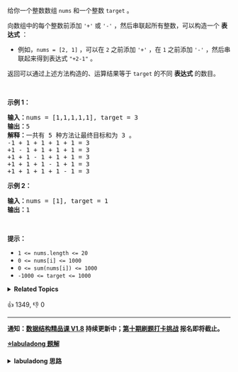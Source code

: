 <p>给你一个整数数组 <code>nums</code> 和一个整数 <code>target</code> 。</p>

<p>向数组中的每个整数前添加 <code>'+'</code> 或 <code>'-'</code> ，然后串联起所有整数，可以构造一个 <strong>表达式</strong> ：</p>

<ul>
	<li>例如，<code>nums = [2, 1]</code> ，可以在 <code>2</code> 之前添加 <code>'+'</code> ，在 <code>1</code> 之前添加 <code>'-'</code> ，然后串联起来得到表达式 <code>"+2-1"</code> 。</li>
</ul>

<p>返回可以通过上述方法构造的、运算结果等于 <code>target</code> 的不同 <strong>表达式</strong> 的数目。</p>

<p> </p>

<p><strong>示例 1：</strong></p>

<pre>
<strong>输入：</strong>nums = [1,1,1,1,1], target = 3
<strong>输出：</strong>5
<strong>解释：</strong>一共有 5 种方法让最终目标和为 3 。
-1 + 1 + 1 + 1 + 1 = 3
+1 - 1 + 1 + 1 + 1 = 3
+1 + 1 - 1 + 1 + 1 = 3
+1 + 1 + 1 - 1 + 1 = 3
+1 + 1 + 1 + 1 - 1 = 3
</pre>

<p><strong>示例 2：</strong></p>

<pre>
<strong>输入：</strong>nums = [1], target = 1
<strong>输出：</strong>1
</pre>

<p> </p>

<p><strong>提示：</strong></p>

<ul>
	<li><code>1 <= nums.length <= 20</code></li>
	<li><code>0 <= nums[i] <= 1000</code></li>
	<li><code>0 <= sum(nums[i]) <= 1000</code></li>
	<li><code>-1000 <= target <= 1000</code></li>
</ul>
<details><summary><strong>Related Topics</strong></summary>数组 | 动态规划 | 回溯</details><br>

<div>👍 1349, 👎 0</div>

<div id="labuladong"><hr>

**通知：[数据结构精品课 V1.8](https://aep.h5.xeknow.com/s/1XJHEO) 持续更新中；[第十期刷题打卡挑战](https://mp.weixin.qq.com/s/eUG2OOzY3k_ZTz-CFvtv5Q) 报名即将截止。**



<p><strong><a href="https://labuladong.github.io/article?qno=494" target="_blank">⭐️labuladong 题解</a></strong></p>
<details><summary><strong>labuladong 思路</strong></summary>

## 基本思路

PS：这道题在[《算法小抄》](https://mp.weixin.qq.com/s/tUSovvogbR9StkPWb75fUw) 的第 207 页。

这题有多种解法，可以用回溯算法剪枝求解，也可以用转化成背包问题求解，这里用前者吧，容易理解一些，背包问题解法可以查看详细题解。

对于每一个 1，要么加正号，要么加负号，把所有情况穷举出来，即可计算结果。

**详细题解：[动态规划和回溯算法到底谁是谁爹？](https://labuladong.github.io/article/fname.html?fname=targetSum)**

**标签：[二维动态规划](https://mp.weixin.qq.com/mp/appmsgalbum?__biz=MzAxODQxMDM0Mw==&action=getalbum&album_id=2122017695998050308)，[动态规划](https://mp.weixin.qq.com/mp/appmsgalbum?__biz=MzAxODQxMDM0Mw==&action=getalbum&album_id=1318881141113536512)，[回溯算法](https://mp.weixin.qq.com/mp/appmsgalbum?__biz=MzAxODQxMDM0Mw==&action=getalbum&album_id=2122002916411604996)，[背包问题](https://mp.weixin.qq.com/mp/appmsgalbum?__biz=MzAxODQxMDM0Mw==&action=getalbum&album_id=2122018870755491844)**

## 解法代码

```java
class Solution {
    public int findTargetSumWays(int[] nums, int target) {
        if (nums.length == 0) return 0;
        return dp(nums, 0, target);
    }

    // 备忘录
    HashMap<String, Integer> memo = new HashMap<>();

    int dp(int[] nums, int i, int remain) {
        // base case
        if (i == nums.length) {
            if (remain == 0) return 1;
            return 0;
        }
        // 把它俩转成字符串才能作为哈希表的键
        String key = i + "," + remain;
        // 避免重复计算
        if (memo.containsKey(key)) {
            return memo.get(key);
        }
        // 还是穷举
        int result = dp(nums, i + 1, remain - nums[i]) + dp(nums, i + 1, remain + nums[i]);
        // 记入备忘录
        memo.put(key, result);
        return result;
    }
}
```

**类似题目**：
  - [剑指 Offer II 102. 加减的目标值 🟠](/problems/YaVDxD)

</details>
</div>




